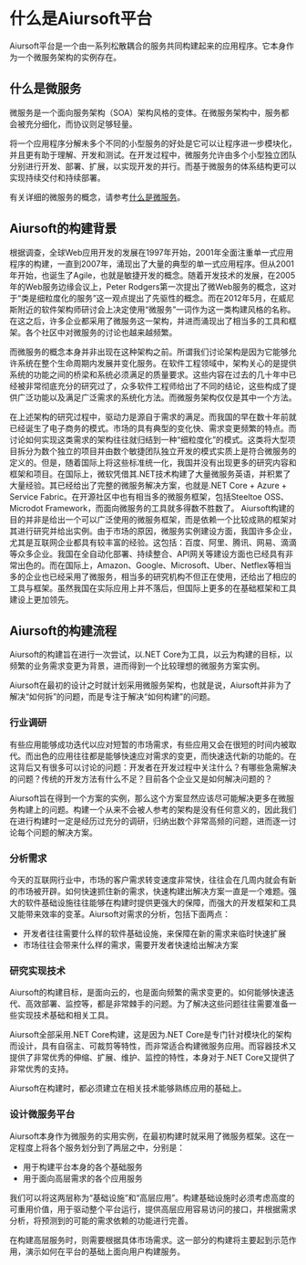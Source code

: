 # 什么是Aiursoft平台

Aiursoft平台是一个由一系列松散耦合的服务共同构建起来的应用程序。它本身作为一个微服务架构的实例存在。

## 什么是微服务

微服务是一个面向服务架构（SOA）架构风格的变体。在微服务架构中，服务都会被充分细化，而协议则足够轻量。

将一个应用程序分解未多个不同的小型服务的好处是它可以让程序进一步模块化，并且更有助于理解、开发和测试。在开发过程中，微服务允许由多个小型独立团队分别进行开发、部署、扩展，以实现开发的并行。而基于微服务的体系结构更可以实现持续交付和持续部署。

有关详细的微服务的概念，请参考[什么是微服务](./What%20is%20Microservice.md)。

## Aiursoft的构建背景

根据调查，全球Web应用开发的发展在1997年开始，2001年全面注重单一式应用程序的构建，一直到2007年，涌现出了大量的典型的单一式应用程序。但从2001年开始，也诞生了Agile，也就是敏捷开发的概念。随着开发技术的发展，在2005年的Web服务边缘会议上，Peter Rodgers第一次提出了微Web服务的概念，这对于“类是细粒度化的服务”这一观点提出了先驱性的概念。而在2012年5月，在威尼斯附近的软件架构师研讨会上决定使用“微服务”一词作为这一类构建风格的名称。在这之后，许多企业都采用了微服务这一架构，并进而涌现出了相当多的工具和框架。各个社区中对微服务的讨论也越来越频繁。

而微服务的概念本身并非出现在这种架构之前。所谓我们讨论架构是因为它能够允许系统在整个生命周期内发展并变化服务。在软件工程领域中，架构关心的是提供系统的功能之间的桥梁和系统必须满足的质量要求。这些内容在过去的几十年中已经被非常彻底充分的研究过了，众多软件工程师给出了不同的结论，这些构成了提供广泛功能以及满足广泛需求的系统化方法。而微服务架构仅仅是其中一个方法。

在上述架构的研究过程中，驱动力是源自于需求的满足。而我国的早在数十年前就已经诞生了电子商务的模式。市场的具有典型的变化快、需求变更频繁的特点。而讨论如何实现这类需求的架构往往就归结到一种“细粒度化”的模式。这类将大型项目拆分为数个独立的项目并由数个敏捷团队独立开发的模式实质上是符合微服务的定义的。但是，随着国际上将这些标准统一化，我国并没有出现更多的研究内容和框架和项目。在国际上，微软凭借其.NET技术构建了大量微服务英语，并积累了大量经验。其已经给出了完整的微服务解决方案，也就是.NET Core + Azure + Service Fabric。在开源社区中也有相当多的微服务框架，包括Steeltoe OSS、Microdot Framework，而面向微服务的工具就多得数不胜数了。
Aiursoft构建的目的并非是给出一个可以广泛使用的微服务框架，而是依赖一个比较成熟的框架对其进行研究并给出实例。由于市场的原因，微服务实例建设方面，我国许多企业，尤其是互联网企业都具有较丰富的经验。这包括：百度、阿里、腾讯、网易、滴滴等众多企业。我国在全自动化部署、持续整合、API网关等建设方面也已经具有非常出色的。而在国际上，Amazon、Google、Microsoft、Uber、Netflex等相当多的企业也已经采用了微服务，相当多的研究机构不但正在使用，还给出了相应的工具与框架。虽然我国在实际应用上并不落后，但国际上更多的在基础框架和工具建设上更加领先。

## Aiursoft的构建流程

Aiursoft的构建旨在进行一次尝试，以.NET Core为工具，以云为构建的目标，以频繁的业务需求变更为背景，进而得到一个比较理想的微服务方案实例。

Aiursoft在最初的设计之时就计划采用微服务架构，也就是说，Aiursoft并非为了解决“如何拆”的问题，而是专注于解决“如何构建”的问题。

### 行业调研

有些应用能够成功迭代以应对短暂的市场需求，有些应用又会在很短的时间内被取代。而出色的应用往往都是能够快速应对需求的变更，而快速迭代新的功能的。在这背后又有很多可以讨论的问题：开发者在开发过程中关注什么？有哪些急需解决的问题？传统的开发方法有什么不足？目前各个企业又是如何解决问题的？

Aiursoft旨在得到一个方案的实例，那么这个方案显然应该尽可能解决更多在微服务构建上的问题。构建一个从来不会被人参考的架构是没有任何意义的，因此我们在进行构建时一定是经历过充分的调研，归纳出数个非常高频的问题，进而逐一讨论每个问题的解决方案。

### 分析需求

今天的互联网行业中，市场的客户需求转变速度非常快，往往会在几周内就会有新的市场被开辟。如何快速抓住新的需求，快速构建出解决方案一直是一个难题。强大的软件基础设施往往能够在构建时提供更强大的保障，而强大的开发框架和工具又能带来效率的变革。Aiursoft对需求的分析，包括下面两点：

* 开发者往往需要什么样的软件基础设施，来保障在新的需求来临时快速扩展
* 市场往往会带来什么样的需求，需要开发者快速给出解决方案

### 研究实现技术

Aiursoft的构建目标，是面向云的，也是面向频繁的需求变更的。如何能够快速迭代、高效部署、监控等，都是非常棘手的问题。为了解决这些问题往往需要准备一些实现技术基础和相关工具。

Aiursoft全部采用.NET Core构建，这是因为.NET Core是专门针对模块化的架构而设计，具有自宿主、可裁剪等特性，而非常适合构建微服务应用。而容器技术又提供了非常优秀的伸缩、扩展、维护、监控的特性，本身对于.NET Core又提供了非常优秀的支持。

Aiursoft在构建时，都必须建立在相关技术能够熟练应用的基础上。

### 设计微服务平台

Aiursoft本身作为微服务的实用实例，在最初构建时就采用了微服务框架。这在一定程度上将各个服务划分到了两层之中，分别是：

* 用于构建平台本身的各个基础服务
* 用于面向高层需求的各个应用服务

我们可以将这两层称为“基础设施”和“高层应用”。构建基础设施时必须考虑高度的可重用价值，用于驱动整个平台运行，提供高层应用容易访问的接口，并根据需求分析，将预测到的可能的需求依赖的功能进行完善。

在构建高层服务时，则需要根据具体市场需求。这一部分的构建将主要起到示范作用，演示如何在平台的基础上面向用户构建服务。